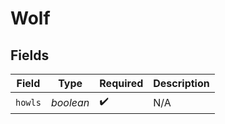 # Wolf


## Fields

| Field              | Type               | Required           | Description        |
| ------------------ | ------------------ | ------------------ | ------------------ |
| `howls`            | *boolean*          | :heavy_check_mark: | N/A                |